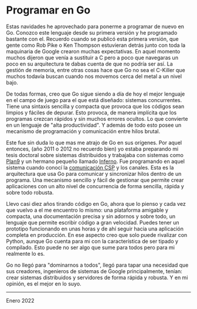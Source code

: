 # Programar en Go



Estas navidades he aprovechado para ponerme a programar de nuevo en Go. Conozco este lenguaje desde su primera versión y he programado bastante con el. Recuerdo cuando se publicó esta primera versión, que gente como Rob Pike o Ken Thompson estuvieran detrás junto con toda la maquinaria de Google crearon muchas expectativas. En aquel momento muchos dijeron que venía a sustituir a C pero a poco que navegaras un poco en su arquitectura te dabas cuenta de que no podría ser así. La gestión de memoria, entre otras cosas hace que Go no sea el C-Killer que muchos todavía buscan cuando nos movemos cerca del metal a un nivel bajo.

De todas formas, creo que Go sigue siendo a día de hoy el mejor lenguaje en el campo de juego para el que está diseñado: sistemas concurrentes. Tiene una sintaxis sencilla y compacta que provoca que los códigos sean limpios y fáciles de depurar. Esto provoca, de manera implícita que los programas crezcan rápidos y sin muchos errores ocultos. Lo que convierte en un lenguaje de "alta productividad". Y además de todo esto posee un mecanismo de programación y comunicación entre hilos brutal.

Este fue sin duda lo que mas me atrajo de Go en sus orígenes. Por aquel entonces, (año 2011 o 2012 no recuerdo bien) yo estaba preparando mi tesis doctoral sobre sistemas distribuidos y trabajaba con sistemas como [Plan9](https://es.wikipedia.org/wiki/Plan_9) y un hermano pequeño llamado [Inferno](https://es.wikipedia.org/wiki/Inferno_%28sistema_operativo%29). Fue programando en aquel sistema cuando conocí la [comunicación CSP](https://en.wikipedia.org/wiki/Communicating_sequential_processes) y los canales. Esta es la arquitectura que usa Go para comunicar y sincronizar hilos dentro de un programa. Una mecanismo sencillo y fácil de gestionar que permite crear aplicaciones con un alto nivel de concurrencia de forma sencilla, rápida y sobre todo robusta.

Llevo casi diez años tirando código en Go, ahora que lo pienso y cada vez que vuelvo a el me encuentro lo mismo: una plataforma amigable y compacta, una documentación precisa y sin adornos y sobre todo, un lenguaje que permite escribir código a gran velocidad. Puedes tener un prototipo funcionando en unas horas y de ahí seguir hacia una aplicación completa en producción. En ese aspecto creo que solo puede rivalizar con Python, aunque Go cuenta para mi con la característica de ser tipado y compilado. Esto puede no ser algo que sume para todos pero para mi realmente lo es.

Go no llegó para "dominarnos a todos", llegó para tapar una necesidad que sus creadores, ingenieros de sistemas de Google principalmente, tenían: crear sistemas distribuidos y servidores de forma rápida y robusta. Y en mi opinión, es el mejor en lo suyo.


---

Enero 2022
